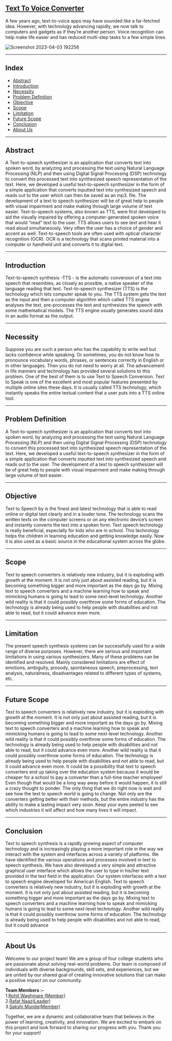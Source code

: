 ## [Text To Voice Converter](https://github.com/sakshimunde18/Text-To-Voice-Converter/tree/main/lib)

A few years ago, text-to-voice apps may have sounded like a far-fetched idea. However, with technology advancing rapidly, we now talk to computers and gadgets as if they’re another person. Voice recognition can help make life easier and has reduced multi-step tasks to a few simple lines.



![Screenshot 2023-04-03 192256](https://user-images.githubusercontent.com/92391500/229530546-fd9f9b03-c6d9-4600-8c7b-c9374ec41717.png)




<hr>

## Index

- [Abstract](#abstract)
- [Introduction](#introduction)
- [Necessity](#necessity)
- [Problem Definition](#problem-definition)
- [Objective](#objective)
- [Scope](#scope)
- [Limitation](#limitation)
- [Future Scope](#future-scope)
- [Conclusion](#conclusion)
- [About Us](#about-us)


<hr>

## Abstract
A Text-to-speech synthesizer is an application that converts text into spoken word, by analyzing and processing the text using Natural Language Processing (NLP) and then using Digital Signal Processing (DSP) technology to convert this processed text into synthesized speech representation of the text. Here, we developed a useful text-to-speech synthesizer in the form of a simple application that converts inputted text into synthesized speech and reads out to the user which can then be saved as an mp3. file. The development of a text to speech synthesizer will be of great help to people with visual impairment and make making through large volume of text easier.
	Text-to-speech systems, also known as TTS, were first developed to aid the visually impaired by offering a computer-generated spoken voice that would “read” text to the user. TTS allows users to see text and hear it read aloud simultaneously. Very often the user has a choice of gender and accent as well. Text-to-speech tools are often used with optical character recognition (OCR). OCR is a technology that scans printed material into a computer or handheld unit and converts it to digital text.

<hr>

## Introduction

Text-to-speech synthesis -TTS - is the automatic conversion of a text into speech that resembles, as closely as possible, a native speaker of the language reading that text. Text-to-speech synthesizer (TTS) is the technology which lets computer speak to you. The TTS system gets the text as the input and then a computer algorithm which called TTS engine analyses the text, pre-processes the text and synthesizes the speech with some mathematical models. The TTS engine usually generates sound data in an audio format as the output.

<hr>

## Necessity
	
Suppose you are such a person who has the capability to write well but lacks confidence while speaking. Or sometimes, you do not know how to pronounce vocabulary words, phrases, or sentences correctly in English or in other languages. Then you do not need to worry at all. The advancement in life manners and technology has provided several solutions to this problem. One of the best of them is to use Text to Speech Conversion. 
	Text to Speak is one of the excellent and most popular features presented by multiple online sites these days. It is usually called TTS technology, which instantly speaks the entire textual content that a user puts into a TTS online tool.  

<hr>

## Problem Definition
 	
  
A Text-to-speech synthesizer is an application that converts text into spoken word, by analyzing and processing the text using Natural Language Processing (NLP) and then using Digital Signal Processing (DSP) technology to convert this processed text into synthesized speech representation of the text. Here, we developed a useful text-to-speech synthesizer in the form of a simple application that converts inputted text into synthesized speech and reads out to the user. The development of a text to speech synthesizer will be of great help to people with visual impairment and make making through large volume of text easier.

<hr>

## Objective

Text to Speech by is the finest and latest technology that is able to read online or digital text clearly and in a louder tone. The technology scans the written texts on the computer screens or on any electronic device’s screen and instantly converts the text into a spoken form. Text speech technology is really beneficial, especially for kids who are in school. This technology helps the children in learning education and getting knowledge easily. Now it is also used as a basic source in the educational system across the globe.


<hr>

## Scope

Text to speech converters is relatively new industry, but it is exploding with growth at the moment.  It is not only just about assisted reading, but it is becoming something bigger and more important as the days go by. Mixing text to speech converters and a machine learning how to speak and mimicking humans is going to lead to some next-level technology. Another wild reality is that it could possibly overthrow some forms of education.  The technology is already being used to help people with disabilities and not able to read, but it could advance even more.

<hr>

## Limitation

The present speech synthesis systems can be successfully used for a wide range of diverse purposes. However, there are serious and important limitations in using various synthesizers. Many of these problems can be identified and resolved. Mainly considered limitations are effect of emotions, ambiguity, prosody, spontaneous speech, preprocessing, text analysis, naturalness, disadvantages related to different types of systems, etc. 

<hr>

## Future Scope

Text to speech converters is relatively new industry, but it is exploding with growth at the moment.  It is not only just about assisted reading, but it is becoming something bigger and more important as the days go by. Mixing text to speech converters and a machine learning how to speak and mimicking humans is going to lead to some next-level technology. Another wild reality is that it could possibly overthrow some forms of education.  The technology is already being used to help people with disabilities and not able to read, but it could advance even more.
	Another wild reality is that it could possibly overthrow some forms of education.  The technology is already being used to help people with disabilities and not able to read, but it could advance even more. It could be a possibility that text to speech converters end up taking over the education system because it would be cheaper for a school to pay a converter than a full-time teacher employee!  Even though that would be a long way away before it would happen, it is still a crazy thought to ponder.
	The only thing that we do right now is wait and see how the text to speech world is going to change.  Not only are the converters getting better with their methods, but the entire industry has the ability to make a lasting impact very soon.  Keep your eyes peeled to see which industries it will affect and how many lives it will impact.

<hr>

##  Conclusion


Text to speech synthesis is a rapidly growing aspect of computer technology and is increasingly playing a more important role in the way we interact with the system and interfaces across a variety of platforms. We have identified the various operations and processes involved in text to speech synthesis. We have also developed a very simple and attractive graphical user interface which allows the user to type in his/her text provided in the text field in the application. Our system interfaces with a text to speech engine developed for American English. 
Text to	 speech converters is relatively new industry, but it is exploding with growth at the moment.  It is not only just about assisted reading, but it is becoming something bigger and more important as the days go by. Mixing text to speech converters and a machine learning how to speak and mimicking humans is going to lead to some next-level technology. Another wild reality is that it could possibly overthrow some forms of education.  The technology is already being used to help people with disabilities and not able to read, but it could advance 

<hr>

## About Us

Welcome to our project team! We are a group of four college students who are passionate about solving real-world problems. Our team is composed of individuals with diverse backgrounds, skill sets, and experiences, but we are united by our shared goal of creating innovative solutions that can make a positive impact on our community.

<strong> Team Members :-</strong><br>
1.[Rohit Waghmare (Member)](https://github.com/Rohitwaghmare7)<br>
2.[Rafat Naaz(Leader)](https://github.com/RafatNaaz25)<br>
3.[Sakshi Munde(Member)](https://github.com/sakshimunde18)

Together, we are a dynamic and collaborative team that believes in the power of learning, creativity, and innovation. We are excited to embark on this project and look forward to sharing our progress with you. Thank you for your support!
